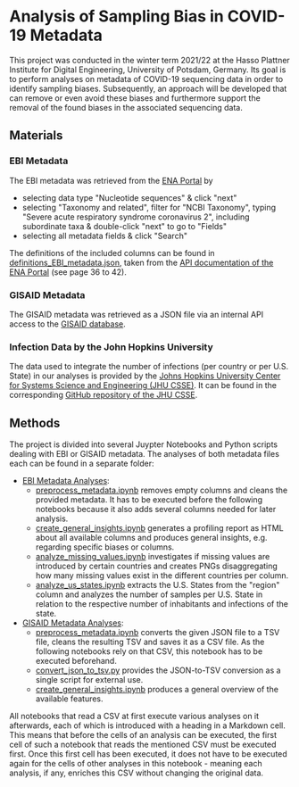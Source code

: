 # Analysis of Sampling Bias in COVID-19 Metadata

This project was conducted in the winter term 2021/22 at the Hasso Plattner Institute for Digital Engineering, University of Potsdam, Germany. Its goal is to perform analyses on metadata of COVID-19 sequencing data in order to identify sampling biases. Subsequently, an approach will be developed that can remove or even avoid these biases and furthermore support the removal of the found biases in the associated sequencing data.

## Materials
### EBI Metadata

The EBI metadata was retrieved from the [ENA Portal](https://www.ebi.ac.uk/ena/browser/advanced-search) by 
 - selecting data type "Nucleotide sequences" & click "next"
 - selecting "Taxonomy and related", filter for "NCBI Taxonomy", typing "Severe acute respiratory syndrome coronavirus 2", including subordinate taxa & double-click "next" to go to "Fields"
 - selecting all metadata fields & click "Search"

The definitions of the included columns can be found in [definitions_EBI_metadata.json](src/json_data/definitions_EBI_metadata.json), taken from the [API documentation of the ENA Portal](enaPortalAPI_docu.pdf) (see page 36 to 42).

### GISAID Metadata

The GISAID metadata was retrieved as a JSON file via an internal API access to the [GISAID database](https://www.epicov.org/epi3/).

### Infection Data by the John Hopkins University

The data used to integrate the number of infections (per country or per U.S. State) in our analyses is provided by the  [Johns Hopkins University Center for Systems Science and Engineering (JHU CSSE)](https://systems.jhu.edu/). It can be found in the corresponding [GitHub repository of the JHU CSSE](https://github.com/CSSEGISandData/COVID-19/tree/master/csse_covid_19_data).

## Methods

The project is divided into several Juypter Notebooks and Python scripts dealing with EBI or GISAID metadata. The analyses of both metadata files each can be found in a separate folder:
- [EBI Metadata Analyses](src/EBI_analysis):
  - [preprocess_metadata.ipynb](src/EBI_analysis/preprocess_metadata.ipynb) removes empty columns and cleans the provided metadata. It has to be executed before the following notebooks because it also adds several columns needed for later analysis.
  - [create_general_insights.ipynb](src/EBI_analysis/create_general_insights.ipynb) generates a profiling report as HTML about all available columns and produces general insights, e.g. regarding specific biases or columns.
  - [analyze_missing_values.ipynb](src/EBI_analysis/analyze_missing_values.ipynb) investigates if missing values are introduced by certain countries and creates PNGs disaggregating how many missing values exist in the different countries per column. 
  - [analyze_us_states.ipynb](src/EBI_analysis/analyze_us_states.ipynb) extracts the U.S. States from the "region" column and analyzes the number of samples per U.S. State in relation to the respective number of inhabitants and infections of the state. 
- [GISAID Metadata Analyses](src/GISAID_analysis):
  - [preprocess_metadata.ipynb](src/GISAID_analysis/preprocess_metadata.ipynb) converts the given JSON file to a TSV file, cleans the resulting TSV and saves it as a CSV file. As the following notebooks rely on that CSV, this notebook has to be executed beforehand.
  - [convert_json_to_tsv.py](src/GISAID_analysis/convert_json_to_tsv.py) provides the JSON-to-TSV conversion as a single script for external use.
  - [create_general_insights.ipynb](src/GISAID_analysis/create_general_insights.ipynb) produces a general overview of the available features.

All notebooks that read a CSV at first execute various analyses on it afterwards, each of which is introduced with a heading in a Markdown cell. This means that before the cells of an analysis can be executed, the first cell of such a notebook that reads the mentioned CSV must be executed first. Once this first cell has been executed, it does not have to be executed again for the cells of other analyses in this notebook - meaning each analysis, if any, enriches this CSV without changing the original data.
